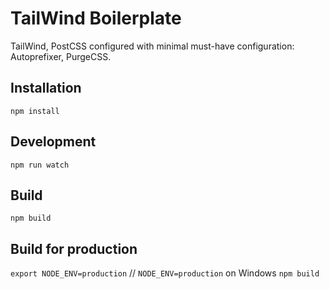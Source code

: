 # TailWind Boilerplate

TailWind, PostCSS configured with minimal must-have configuration: Autoprefixer, PurgeCSS.

## Installation
`npm install`

## Development
`npm run watch`

## Build
`npm build`

##  Build for production
`export NODE_ENV=production` // `NODE_ENV=production` on Windows
`npm build`
